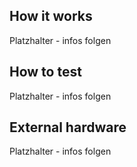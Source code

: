 <!---

This file is used to generate your project datasheet. Please fill in the information below and delete any unused
sections.

You can also include images in this folder and reference them in the markdown. Each image must be less than
512 kb in size, and the combined size of all images must be less than 1 MB.
-->

## How it works

Platzhalter - infos folgen

## How to test

Platzhalter - infos folgen

## External hardware

Platzhalter - infos folgen

